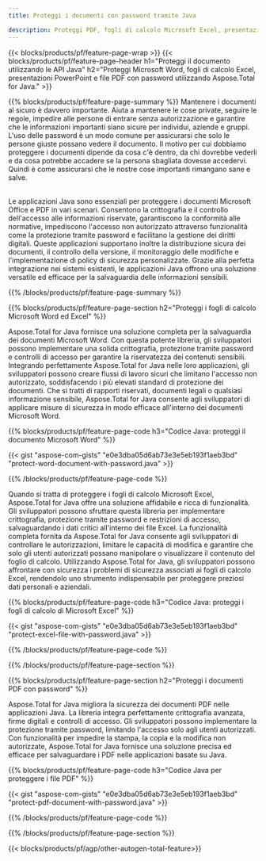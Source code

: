 ```yaml
---
title: Proteggi i documenti con password tramite Java 

description: Proteggi PDF, fogli di calcolo Microsoft Excel, presentazioni PowerPoint e documenti Word tramite la tua applicazione Java. Applica la password con facilità.
---
```


{{< blocks/products/pf/feature-page-wrap >}}
{{< blocks/products/pf/feature-page-header h1="Proteggi il documento utilizzando le API Java" h2="Proteggi Microsoft Word, fogli di calcolo Excel, presentazioni PowerPoint e file PDF con password utilizzando Aspose.Total for Java." >}}

{{% blocks/products/pf/feature-page-summary %}}
Mantenere i documenti al sicuro è davvero importante. Aiuta a mantenere le cose private, seguire le regole, impedire alle persone di entrare senza autorizzazione e garantire che le informazioni importanti siano sicure per individui, aziende e gruppi. L'uso delle password è un modo comune per assicurarsi che solo le persone giuste possano vedere il documento. Il motivo per cui dobbiamo proteggere i documenti dipende da cosa c'è dentro, da chi dovrebbe vederli e da cosa potrebbe accadere se la persona sbagliata dovesse accedervi. Quindi è come assicurarsi che le nostre cose importanti rimangano sane e salve. <br /><br />

Le applicazioni Java sono essenziali per proteggere i documenti Microsoft Office e PDF in vari scenari. Consentono la crittografia e il controllo dell'accesso alle informazioni riservate, garantiscono la conformità alle normative, impediscono l'accesso non autorizzato attraverso funzionalità come la protezione tramite password e facilitano la gestione dei diritti digitali. Queste applicazioni supportano inoltre la distribuzione sicura dei documenti, il controllo della versione, il monitoraggio delle modifiche e l'implementazione di policy di sicurezza personalizzate. Grazie alla perfetta integrazione nei sistemi esistenti, le applicazioni Java offrono una soluzione versatile ed efficace per la salvaguardia delle informazioni sensibili.

{{% /blocks/products/pf/feature-page-summary  %}}


{{% blocks/products/pf/feature-page-section  h2="Proteggi i fogli di calcolo Microsoft Word ed Excel" %}}

Aspose.Total for Java fornisce una soluzione completa per la salvaguardia dei documenti Microsoft Word. Con questa potente libreria, gli sviluppatori possono implementare una solida crittografia, protezione tramite password e controlli di accesso per garantire la riservatezza dei contenuti sensibili. Integrando perfettamente Aspose.Total for Java nelle loro applicazioni, gli sviluppatori possono creare flussi di lavoro sicuri che limitano l'accesso non autorizzato, soddisfacendo i più elevati standard di protezione dei documenti. Che si tratti di rapporti riservati, documenti legali o qualsiasi informazione sensibile, Aspose.Total for Java consente agli sviluppatori di applicare misure di sicurezza in modo efficace all'interno dei documenti Microsoft Word. <br />

{{% blocks/products/pf/feature-page-code h3="Codice Java: proteggi il documento Microsoft Word" %}}

{{< gist "aspose-com-gists" "e0e3dba05d6ab73e3e5eb193f1aeb3bd" "protect-word-document-with-password.java" >}}

{{% /blocks/products/pf/feature-page-code  %}}

Quando si tratta di proteggere i fogli di calcolo Microsoft Excel, Aspose.Total for Java offre una soluzione affidabile e ricca di funzionalità. Gli sviluppatori possono sfruttare questa libreria per implementare crittografia, protezione tramite password e restrizioni di accesso, salvaguardando i dati critici all'interno dei file Excel. La funzionalità completa fornita da Aspose.Total for Java consente agli sviluppatori di controllare le autorizzazioni, limitare le capacità di modifica e garantire che solo gli utenti autorizzati possano manipolare o visualizzare il contenuto del foglio di calcolo. Utilizzando Aspose.Total for Java, gli sviluppatori possono affrontare con sicurezza i problemi di sicurezza associati ai fogli di calcolo Excel, rendendolo uno strumento indispensabile per proteggere preziosi dati personali e aziendali.

{{% blocks/products/pf/feature-page-code h3="Codice Java: proteggi i fogli di calcolo di Microsoft Excel" %}}

{{< gist "aspose-com-gists" "e0e3dba05d6ab73e3e5eb193f1aeb3bd" "protect-excel-file-with-password.java" >}}

{{% /blocks/products/pf/feature-page-code  %}}

{{% /blocks/products/pf/feature-page-section %}}

{{% blocks/products/pf/feature-page-section  h2="Proteggi i documenti PDF con password" %}}

Aspose.Total for Java migliora la sicurezza dei documenti PDF nelle applicazioni Java. La libreria integra perfettamente crittografia avanzata, firme digitali e controlli di accesso. Gli sviluppatori possono implementare la protezione tramite password, limitando l'accesso solo agli utenti autorizzati. Con funzionalità per impedire la stampa, la copia e la modifica non autorizzate, Aspose.Total for Java fornisce una soluzione precisa ed efficace per salvaguardare i PDF nelle applicazioni basate su Java. <br />

{{% blocks/products/pf/feature-page-code h3="Codice Java per proteggere i file PDF" %}}

{{< gist "aspose-com-gists" "e0e3dba05d6ab73e3e5eb193f1aeb3bd" "protect-pdf-document-with-password.java" >}}

{{% /blocks/products/pf/feature-page-code  %}}

{{% /blocks/products/pf/feature-page-section %}}

{{< blocks/products/pf/agp/other-autogen-total-feature>}}